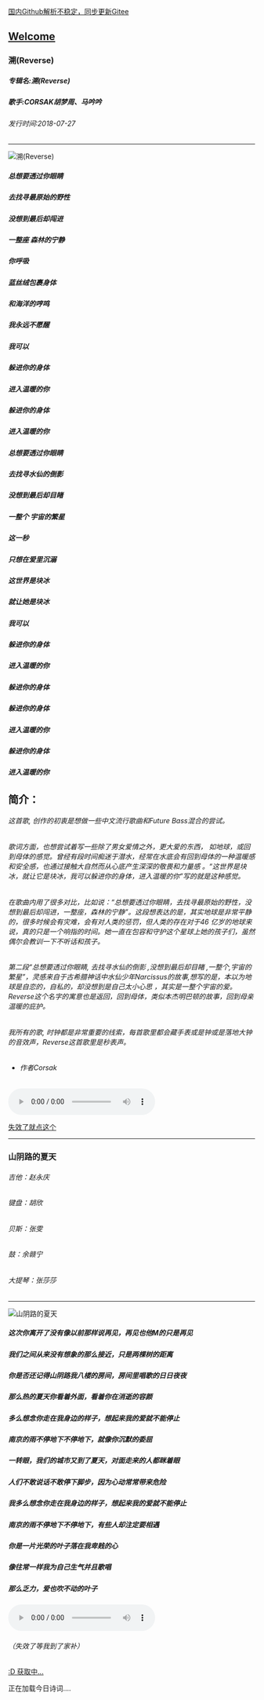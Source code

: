  [国内Github解析不稳定，同步更新Gitee](https://zkeq.gitee.io/)
## [Welcome  ](https://zkeq.github.io/zkeq/%C2%B7index.htm)


### 溯(Reverse)

##### 专辑名:溯(Reverse)

##### 歌手:CORSAK胡梦周、马吟吟

###### 发行时间:2018-07-27

-----------------------

![溯(Reverse)](https://p3fx.kgimg.com/stdmusic/20180719/20180719150506162818.jpg)

##### 总想要透过你眼睛

##### 去找寻最原始的野性

##### 没想到最后却闯进

##### 一整座 森林的宁静

##### 你呼吸

##### 蓝丝绒包裹身体

##### 和海洋的哼鸣

##### 我永远不愿醒

##### 我可以

##### 躲进你的身体

##### 进入温暖的你

##### 躲进你的身体

##### 进入温暖的你

##### 总想要透过你眼睛

##### 去找寻水仙的倒影

##### 没想到最后却目睹

##### 一整个 宇宙的繁星

##### 这一秒

##### 只想在爱里沉溺

##### 这世界是块冰

##### 就让她是块冰

##### 我可以

##### 躲进你的身体

##### 进入温暖的你

##### 躲进你的身体

##### 躲进你的身体

##### 进入温暖的你

##### 躲进你的身体

##### 进入温暖的你

## 简介：

###### 这首歌, 创作的初衷是想做一些中文流行歌曲和Future Bass混合的尝试。

###### 歌词方面，也想尝试着写一些除了男女爱情之外，更大爱的东西， 如地球，或回到母体的感觉。曾经有段时间痴迷于潜水，经常在水底会有回到母体的一种温暖感和安全感，也通过接触大自然而从心底产生深深的敬畏和力量感 。“这世界是块冰，就让它是块冰，我可以躲进你的身体，进入温暖的你”写的就是这种感觉。

###### 在歌曲内用了很多对比，比如说：“总想要透过你眼睛，去找寻最原始的野性，没想到最后却闯进，一整座，森林的宁静”。这段想表达的是，其实地球是非常平静的，很多时候会有灾难，会有对人类的惩罚，但人类的存在对于46 亿岁的地球来说，真的只是一个响指的时间。她一直在包容和守护这个星球上她的孩子们，虽然偶尔会教训一下不听话和孩子。

###### 第二段“总想要透过你眼睛, 去找寻水仙的倒影 ,没想到最后却目睹 ,一整个,宇宙的繁星”，灵感来自于古希腊神话中水仙少年Narcissus的故事,想写的是，本以为地球是自恋的，自私的，却没想到是自己太小心思 ，其实是一整个宇宙的爱。Reverse这个名字的寓意也是返回，回到母体，类似本杰明巴顿的故事，回到母亲温暖的庇护。

###### 我所有的歌, 时钟都是非常重要的线索，每首歌里都会藏手表或是钟或是落地大钟的音效声，Reverse这首歌里是秒表声。

- ###### 作者Corsak


<audio id="bgmMusic" src="http://m9.music.126.net/20201108151615/32c2922019dcf68dabbf7d55e10c6223/ymusic/r7djlxN6XLfp8yBcm55glQ==/509951162960111643" preload="auto" type="audio/mp3" autoplay controls></audio>

[失效了就点这个](http://www.kuwo.cn/play_detail/48742179)

---------------------------

### 山阴路的夏天

###### 吉他：赵永庆

###### 键盘：胡欣

###### 贝斯：张雯

###### 鼓：余赣宁

###### 大提琴：张莎莎

----------------------



![山阴路的夏天](https://bkimg.cdn.bcebos.com/pic/d1a20cf431adcbefc7eef38ba6af2edda2cc9f61?x-bce-process=image/resize,m_lfit,w_268,limit_1/format,f_jpg)

##### 这次你离开了没有像以前那样说再见，再见也他M的只是再见

##### 我们之间从来没有想象的那么接近，只是两棵树的距离

##### 你是否还记得山阴路我八楼的房间，房间里唱歌的日日夜夜

##### 那么热的夏天你看着外面，看着你在消逝的容颜

##### 多么想念你走在我身边的样子，想起来我的爱就不能停止

##### 南京的雨不停地下不停地下，就像你沉默的委屈

##### 一转眼，我们的城市又到了夏天，对面走来的人都眯着眼

##### 人们不敢说话不敢停下脚步，因为心动常常带来危险

##### 我多么想念你走在我身边的样子，想起来我的爱就不能停止

##### 南京的雨不停地下不停地下，有些人却注定要相遇

##### 你是一片光荣的叶子落在我卑贱的心

##### 像往常一样我为自己生气并且歌唱

##### 那么乏力，爱也吹不动的叶子

<audio id="bgmMusic" src="http://m8.music.126.net/20201108151419/a5ff9a6118ad77e91487aec764f717e6/ymusic/obj/w5zCgMODwrDDjD3DisKy/2271878223/aa27/ce7a/da63/a7f54a8b225a6cfb6789dc4b149123c9.mp3" preload="auto" type="audio/mp3" controls></audio>

###### （失效了等我到了家补）

<!-- 请注意，以下的示例包含超链接，您可能需要手动配置样式使其不变色。如果您嫌麻烦，可以移除。 -->
<p id="hitokoto"><a href="#" id="hitokoto_text">:D 获取中...</a></p>
<script>
  fetch('https://v1.hitokoto.cn')
    .then(response => response.json())
    .then(data => {
      const hitokoto = document.getElementById('hitokoto_text')
      hitokoto.href = 'https://hitokoto.cn/?uuid=' + data.uuid
      hitokoto.innerText = data.hitokoto
    })
    .catch(console.error)
</script>




<span id="jinrishici-sentence">正在加载今日诗词....</span>

<script src="https://sdk.jinrishici.com/v2/browser/jinrishici.js" charset="utf-8"></script




--------------------------

--------------------------

--------------------------

--------------------------
